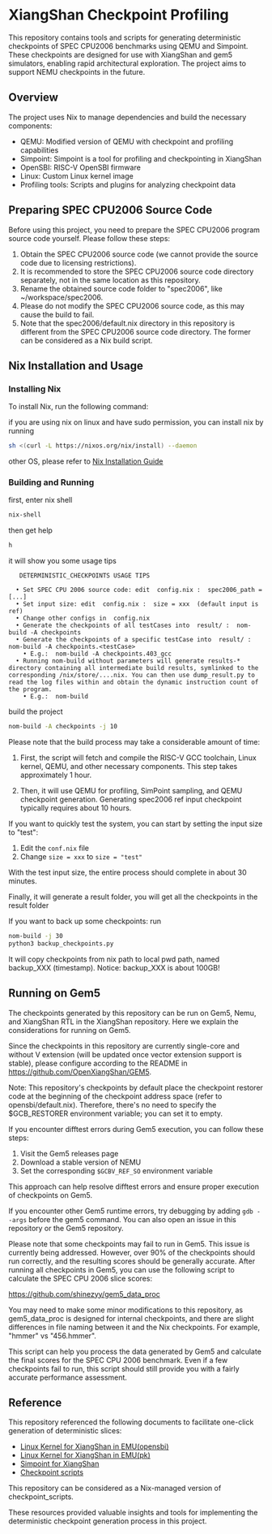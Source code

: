 
# XiangShan Checkpoint Profiling

This repository contains tools and scripts for generating deterministic checkpoints of SPEC CPU2006 benchmarks using QEMU and Simpoint. These checkpoints are designed for use with XiangShan and gem5 simulators, enabling rapid architectural exploration. The project aims to support NEMU checkpoints in the future.

## Overview

The project uses Nix to manage dependencies and build the necessary components:

- QEMU: Modified version of QEMU with checkpoint and profiling capabilities
- Simpoint: Simpoint is a tool for profiling and checkpointing in XiangShan
- OpenSBI: RISC-V OpenSBI firmware
- Linux: Custom Linux kernel image
- Profiling tools: Scripts and plugins for analyzing checkpoint data

## Preparing SPEC CPU2006 Source Code

Before using this project, you need to prepare the SPEC CPU2006 program source code yourself. Please follow these steps:

1. Obtain the SPEC CPU2006 source code (we cannot provide the source code due to licensing restrictions).
2. It is recommended to store the SPEC CPU2006 source code directory separately, not in the same location as this repository.
3. Rename the obtained source code folder to "spec2006", like ~/workspace/spec2006.
4. Please do not modify the SPEC CPU2006 source code, as this may cause the build to fail.
5. Note that the spec2006/default.nix directory in this repository is different from the SPEC CPU2006 source code directory. The former can be considered as a Nix build script.

## Nix Installation and Usage

### Installing Nix

To install Nix, run the following command:

if you are using nix on linux and have sudo permission, you can install nix by running
```bash
sh <(curl -L https://nixos.org/nix/install) --daemon
```
other OS, please refer to [Nix Installation Guide](https://nixos.org/download/)

### Building and Running

first, enter nix shell
```bash
nix-shell
```

then get help
```bash
h
```

it will show you some usage tips
```
   DETERMINISTIC_CHECKPOINTS USAGE TIPS

  • Set SPEC CPU 2006 source code: edit  config.nix :  spec2006_path = [...]
  • Set input size: edit  config.nix :  size = xxx  (default input is ref)
  • Change other configs in  config.nix
  • Generate the checkpoints of all testCases into  result/ :  nom-build -A checkpoints
  • Generate the checkpoints of a specific testCase into  result/ :  nom-build -A checkpoints.<testCase>
    • E.g.:  nom-build -A checkpoints.403_gcc
  • Running nom-build without parameters will generate results-* directory containing all intermediate build results, symlinked to the corresponding /nix/store/....nix. You can then use dump_result.py to read the log files within and obtain the dynamic instruction count of the program.
    • E.g.:  nom-build
```


build the project
```bash
nom-build -A checkpoints -j 10
```


Please note that the build process may take a considerable amount of time:

1. First, the script will fetch and compile the RISC-V GCC toolchain, Linux kernel, QEMU, and other necessary components. This step takes approximately 1 hour.

2. Then, it will use QEMU for profiling, SimPoint sampling, and QEMU checkpoint generation. Generating spec2006 ref input checkpoint typically requires about 10 hours.

If you want to quickly test the system, you can start by setting the input size to "test":

1. Edit the `conf.nix` file
2. Change `size = xxx` to `size = "test"`

With the test input size, the entire process should complete in about 30 minutes.

Finally, it will generate a result folder, you will get all the checkpoints in the result folder

If you want to back up some checkpoints:
run
```bash
nom-build -j 30
python3 backup_checkpoints.py
```
It will copy checkpoints from nix path to local pwd path, named backup_XXX (timestamp).
Notice: backup_XXX is about 100GB!


## Running on Gem5

The checkpoints generated by this repository can be run on Gem5, Nemu, and XiangShan RTL in the XiangShan repository. Here we explain the considerations for running on Gem5.

Since the checkpoints in this repository are currently single-core and without V extension (will be updated once vector extension support is stable), please configure according to the README in https://github.com/OpenXiangShan/GEM5.

Note: This repository's checkpoints by default place the checkpoint restorer code at the beginning of the checkpoint address space (refer to opensbi/default.nix). Therefore, there's no need to specify the $GCB_RESTORER environment variable; you can set it to empty.


If you encounter difftest errors during Gem5 execution, you can follow these steps:

1. Visit the Gem5 releases page
2. Download a stable version of NEMU
3. Set the corresponding `$GCBV_REF_SO` environment variable

This approach can help resolve difftest errors and ensure proper execution of checkpoints on Gem5.

If you encounter other Gem5 runtime errors, try debugging by adding `gdb --args` before the gem5 command. You can also open an issue in this repository or the Gem5 repository.

Please note that some checkpoints may fail to run in Gem5. This issue is currently being addressed. However, over 90% of the checkpoints should run correctly, and the resulting scores should be generally accurate. After running all checkpoints in Gem5, you can use the following script to calculate the SPEC CPU 2006 slice scores:

https://github.com/shinezyy/gem5_data_proc

You may need to make some minor modifications to this repository, as gem5_data_proc is designed for internal checkpoints, and there are slight differences in file naming between it and the Nix checkpoints. For example, "hmmer" vs "456.hmmer".

This script can help you process the data generated by Gem5 and calculate the final scores for the SPEC CPU 2006 benchmark. Even if a few checkpoints fail to run, this script should still provide you with a fairly accurate performance assessment.


## Reference

This repository referenced the following documents to facilitate one-click generation of deterministic slices:

- [Linux Kernel for XiangShan in EMU(opensbi)](https://docs.xiangshan.cc/zh-cn/latest/tools/opensbi-kernel-for-xs/)
- [Linux Kernel for XiangShan in EMU(pk)](https://docs.xiangshan.cc/zh-cn/latest/tools/linux-kernel-for-xs/)
- [Simpoint for XiangShan](https://docs.xiangshan.cc/zh-cn/latest/tools/simpoint/)
- [Checkpoint scripts](https://github.com/xyyy1420/checkpoint_scripts)

This repository can be considered as a Nix-managed version of checkpoint_scripts.

These resources provided valuable insights and tools for implementing the deterministic checkpoint generation process in this project.





